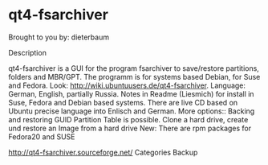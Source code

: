 qt4-fsarchiver
==============
Brought to you by: dieterbaum
 
Description

qt4-fsarchiver is a GUI for the program fsarchiver to save/restore partitions, folders and MBR/GPT. The programm is for systems based Debian, for Suse and Fedora. Look: http://wiki.ubuntuusers.de/qt4-fsarchiver. Language: German, English, partially Russia. Notes in Readme (Liesmich) for install in Suse, Fedora and Debian based systems. There are live CD based on Ubuntu precise language into Enlisch and German.
More options::
Backing and restoring GUID Partition Table is possible.
Clone a hard drive, create und restore an Image from a hard drive
New: There are rpm packages for Fedora20 and SUSE

http://qt4-fsarchiver.sourceforge.net/
Categories
Backup
